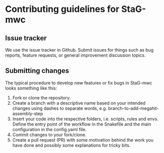 # Contributing guidelines for StaG-mwc

## Issue tracker
We use the issue tracker in Github. Submit issues for things such as
bug reports, feature requests, or general improvement discussion topics.

## Submitting changes
The typical procedure to develop new features or fix bugs in StaG-mwc looks
something like this:

1. Fork or clone the repository.
2. Create a branch with a descriptive name based on your intended changes using
   dashes to separate words, e.g. branch-to-add-megahit-assembly-step
3. Insert your code into the respective folders, i.e. scripts, rules and envs.
   Define the entry point of the workflow in the Snakefile and the main
   configuration in the config.yaml file.
4. Commit changes to your fork/clone.
5. Create a pull request (PR) with some motivation behind the work you have
   done and possibly some explanations for tricky bits.
